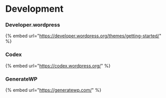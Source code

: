 # Development

### Developer.wordpress

{% embed url="https://developer.wordpress.org/themes/getting-started/" %}

### Codex

{% embed url="https://codex.wordpress.org/" %}

### GenerateWP

{% embed url="https://generatewp.com/" %}



